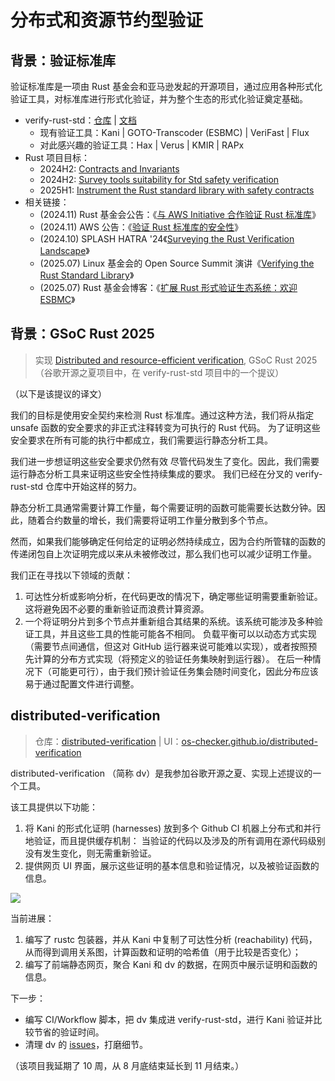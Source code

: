 # 分布式和资源节约型验证

## 背景：验证标准库

验证标准库是一项由 Rust 基金会和亚马逊发起的开源项目，通过应用各种形式化验证工具，对标准库进行形式化验证，并为整个生态的形式化验证奠定基础。

* verify-rust-std：[仓库][verify-rust-std] | [文档](https://model-checking.github.io/verify-rust-std/intro.html)
  * 现有验证工具：Kani | GOTO-Transcoder (ESBMC) | VeriFast | Flux
  * 对此感兴趣的验证工具：Hax | Verus | KMIR | RAPx
* Rust 项目目标：
  * 2024H2: [Contracts and Invariants](https://rust-lang.github.io/rust-project-goals/2024h2/Contracts-and-invariants.html)
  * 2024H2: [Survey tools suitability for Std safety verification](https://rust-lang.github.io/rust-project-goals/2024h2/std-verification.html)
  * 2025H1: [Instrument the Rust standard library with safety contracts](https://rust-lang.github.io/rust-project-goals/2025h1/std-contracts.html)
* 相关链接：
  * (2024.11) Rust 基金会公告：《[与 AWS Initiative 合作验证 Rust 标准库](https://foundation.rust-lang.org/news/rust-foundation-collaborates-with-aws-initiative-to-verify-rust-standard-libraries/)》
  * (2024.11) AWS 公告：《[验证 Rust 标准库的安全性](https://aws.amazon.com/cn/blogs/opensource/verify-the-safety-of-the-rust-standard-library/)》
  * (2024.10) SPLASH HATRA '24《[Surveying the Rust Verification Landscape](https://2024.splashcon.org/details/hatra-2024-papers/5/Surveying-the-Rust-Verification-Landscape)》
  * (2025.07) Linux 基金会的 Open Source Summit 演讲《[Verifying the Rust Standard Library](https://youtu.be/8_lzVNs1uPk)》
  * (2025.07) Rust 基金会博客：《[扩展 Rust 形式验证生态系统：欢迎 ESBMC](https://rustfoundation.org/media/expanding-the-rust-formal-verification-ecosystem-welcoming-esbmc/)》

[verify-rust-std]: https://github.com/model-checking/verify-rust-std

## 背景：GSoC Rust 2025

> 实现 [Distributed and resource-efficient verification](https://github.com/rust-lang/google-summer-of-code/tree/45141d74c28d91e114cf621d2d56aea6c3f82547?tab=readme-ov-file#distributed-and-resource-efficient-verification),
> GSoC Rust 2025 （谷歌开源之夏项目中，在 verify-rust-std 项目中的一个提议）

（以下是该提议的译文）

我们的目标是使用安全契约来检测 Rust 标准库。通过这种方法，我们将从指定 unsafe 函数的安全要求的非正式注释转变为可执行的 Rust 代码。
为了证明这些安全要求在所有可能的执行中都成立，我们需要运行静态分析工具。

我们进一步想证明这些安全要求仍然有效 尽管代码发生了变化。因此，我们需要运行静态分析工具来证明这些安全性持续集成的要求。
我们已经在分叉的 verify-rust-std 仓库中开始这样的努力。

静态分析工具通常需要计算工作量，每个需要证明的函数可能需要长达数分钟。因此，随着合约数量的增长，我们需要将证明工作量分散到多个节点。

然而，如果我们能够确定任何给定的证明必然持续成立，因为合约所管辖的函数的传递闭包自上次证明完成以来从未被修改过，那么我们也可以减少证明工作量。

我们正在寻找以下领域的贡献：
1. 可达性分析或影响分析，在代码更改的情况下，确定哪些证明需要重新验证。这将避免因不必要的重新验证而浪费计算资源。
2. 一个将证明分片到多个节点并重新组合其结果的系统。该系统可能涉及多种验证工具，并且这些工具的性能可能各不相同。
   负载平衡可以以动态方式实现（需要节点间通信，但这对 GitHub 运行器来说可能难以实现），或者按照预先计算的分布方式实现（将预定义的验证任务集映射到运行器）。
   在后一种情况下（可能更可行），由于我们预计验证任务集会随时间变化，因此分布应该易于通过配置文件进行调整。

## distributed-verification

> 仓库：[distributed-verification](https://github.com/os-checker/distributed-verification)
> |
> UI：[os-checker.github.io/distributed-verification](https://os-checker.github.io/distributed-verification/)

distributed-verification （简称 dv）是我参加谷歌开源之夏、实现上述提议的一个工具。

该工具提供以下功能：
1. 将 Kani 的形式化证明 (harnesses) 放到多个 Github CI 机器上分布式和并行地验证，而且提供缓存机制：
   当验证的代码以及涉及的所有调用在源代码级别没有发生变化，则无需重新验证。
2. 提供网页 UI 界面，展示这些证明的基本信息和验证情况，以及被验证函数的信息。

![](https://github.com/user-attachments/assets/21d9d8e1-969f-4aad-89b2-810905024ce5)

当前进展：
1. 编写了 rustc 包装器，并从 Kani 中复制了可达性分析 (reachability) 代码，从而得到调用关系图，计算函数和证明的哈希值（用于比较是否变化）；
2. 编写了前端静态网页，聚合 Kani 和 dv 的数据，在网页中展示证明和函数的信息。

下一步：
* 编写 CI/Workflow 脚本，把 dv 集成进 verify-rust-std，进行 Kani 验证并比较节省的验证时间。
* 清理 dv 的 [issues](https://github.com/os-checker/distributed-verification/issues)，打磨细节。

（该项目我延期了 10 周，从 8 月底结束延长到 11 月结束。）
